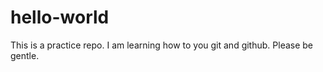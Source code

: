hello-world
===========

This is a practice repo. I am learning how to you git and github. Please be gentle.
